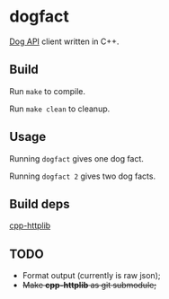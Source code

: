# dogfact
[Dog API](https://kinduff.github.io/dog-api/) client written in C++.

## Build
Run ```make``` to compile.

Run ```make clean``` to cleanup.

## Usage
Running ```dogfact``` gives one dog fact.

Running ```dogfact 2``` gives two dog facts.

## Build deps
[cpp-httplib](https://github.com/yhirose/cpp-httplib)

## TODO
- Format output (currently is raw json);
- ~~Make **cpp-httplib** as git submodule;~~
